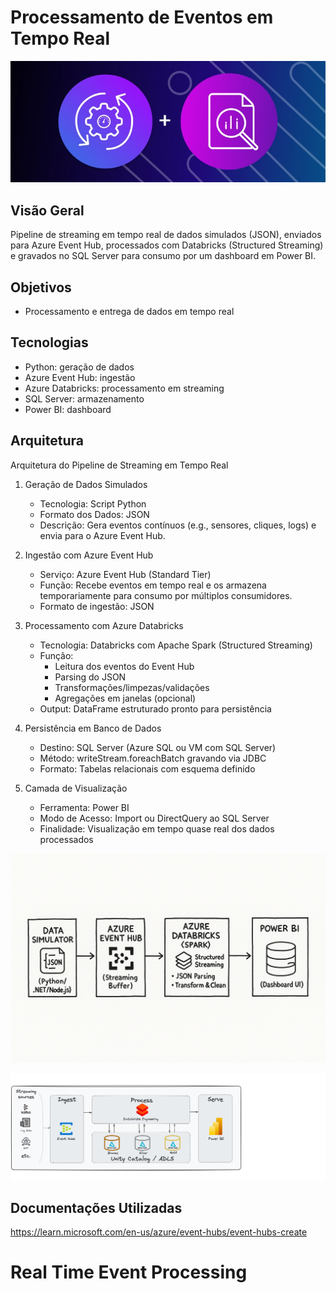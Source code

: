 # Processamento de Eventos em Tempo Real

![alt text](cover.png)

## Visão Geral
Pipeline de streaming em tempo real de dados simulados (JSON), enviados para Azure Event Hub, processados com Databricks (Structured Streaming) e gravados no SQL Server para consumo por um dashboard em Power BI.
## Objetivos
- Processamento e entrega de dados em tempo real
## Tecnologias
- Python: geração de dados
- Azure Event Hub: ingestão
- Azure Databricks: processamento em streaming
- SQL Server: armazenamento
- Power BI: dashboard
## Arquitetura
Arquitetura do Pipeline de Streaming em Tempo Real

1. Geração de Dados Simulados
   - Tecnologia: Script Python
   - Formato dos Dados: JSON
   - Descrição: Gera eventos contínuos (e.g., sensores, cliques, logs) e envia para o Azure Event Hub.

2. Ingestão com Azure Event Hub
   - Serviço: Azure Event Hub (Standard Tier)
   - Função: Recebe eventos em tempo real e os armazena temporariamente para consumo por múltiplos consumidores.
   - Formato de ingestão: JSON

3. Processamento com Azure Databricks
   - Tecnologia: Databricks com Apache Spark (Structured Streaming)
   - Função:
     - Leitura dos eventos do Event Hub
     - Parsing do JSON
     - Transformações/limpezas/validações
     - Agregações em janelas (opcional)
   - Output: DataFrame estruturado pronto para persistência

4. Persistência em Banco de Dados
   - Destino: SQL Server (Azure SQL ou VM com SQL Server)
   - Método: writeStream.foreachBatch gravando via JDBC
   - Formato: Tabelas relacionais com esquema definido

5. Camada de Visualização
   - Ferramenta: Power BI
   - Modo de Acesso: Import ou DirectQuery ao SQL Server
   - Finalidade: Visualização em tempo quase real dos dados processados

![alt text](architecture.png)

![alt text](image.png)

## Documentações Utilizadas
https://learn.microsoft.com/en-us/azure/event-hubs/event-hubs-create

#
#
#
# Real Time Event Processing

